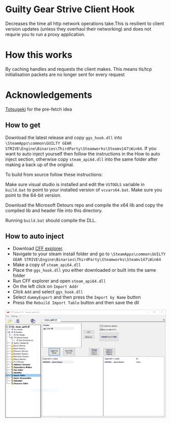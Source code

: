 # Guilty Gear Strive Client Hook
Decreases the time all http network operations take.This is resilient to client version updates (unless they overhaul their networking) and does not requrie you to run a proxy application.

# How this works
By caching handles and requests the client makes. This means tls/tcp initialisation packets are no longer sent for every request

# Acknowledgements
[Totsugeki](https://github.com/optix2000/totsugeki) for the pre-fetch idea

## How to get
Download the latest release and copy `ggs_hook.dll` into `\SteamApps\common\GUILTY GEAR STRIVE\Engine\Binaries\ThirdParty\Steamworks\Steamv147\Win64`. If you want to auto inject yourself then follow the instructions in the How to auto inject section, otherwise copy `steam_api64.dll` into the same folder after making a back up of the original.

To build from source follow these instructions:

Make sure visual studio is installed and edit the `VSTOOLS` variable in `build.bat` to point to your installed version of `vcvars64.bat`. Make sure you point to the 64-bit version.

Download the Microsoft Detours repo and compile the x64 lib and copy the compiled lib and header file into this directory.

Running `build.bat` should compile the DLL.

## How to auto inject

- Download [CFF explorer](https://ntcore.com/files/CFF_Explorer.zip).
- Navigate to your steam install folder and go to `\SteamApps\common\GUILTY GEAR STRIVE\Engine\Binaries\ThirdParty\Steamworks\Steamv147\Win64`
- Make a copy of `steam_api64.dll`
- Place the `ggs_hook.dll` you either downloaded or built into the same folder
- Run CFF explorer and open `steam_api64.dll`
- On the left click on `Import Addr`
- Click `Add` and select `ggs_hook.dll`
- Select `dummyExport` and then press the `Import by Name` button
- Press the `Rebuild Import Table` button and then save the dll

![CFF explorer import table addition](/cff.png?raw=true)